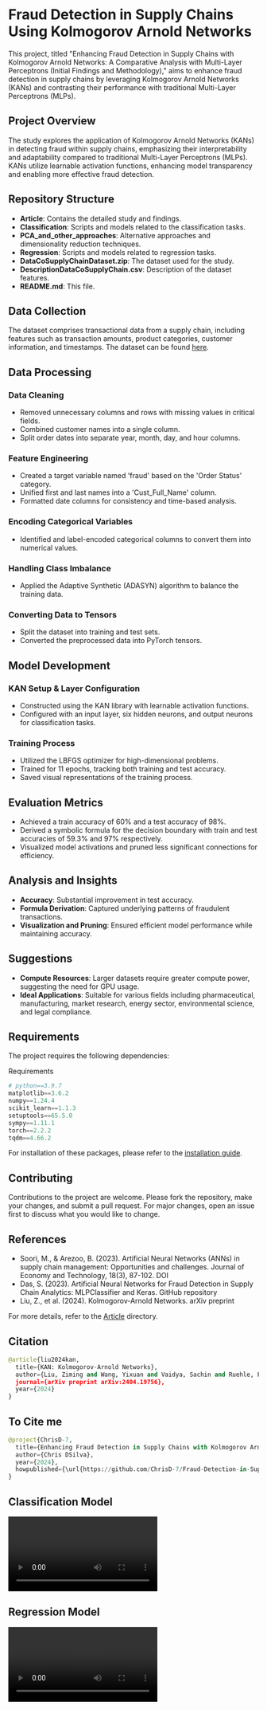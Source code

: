 # Fraud Detection in Supply Chains Using Kolmogorov Arnold Networks

This project, titled "Enhancing Fraud Detection in Supply Chains with Kolmogorov Arnold Networks: A Comparative Analysis with Multi-Layer Perceptrons (Initial Findings and Methodology)," aims to enhance fraud detection in supply chains by leveraging Kolmogorov Arnold Networks (KANs) and contrasting their performance with traditional Multi-Layer Perceptrons (MLPs).

## Project Overview

The study explores the application of Kolmogorov Arnold Networks (KANs) in detecting fraud within supply chains, emphasizing their interpretability and adaptability compared to traditional Multi-Layer Perceptrons (MLPs). KANs utilize learnable activation functions, enhancing model transparency and enabling more effective fraud detection.

## Repository Structure

- **Article**: Contains the detailed study and findings.
- **Classification**: Scripts and models related to the classification tasks.
- **PCA_and_other_approaches**: Alternative approaches and dimensionality reduction techniques.
- **Regression**: Scripts and models related to regression tasks.
- **DataCoSupplyChainDataset.zip**: The dataset used for the study.
- **DescriptionDataCoSupplyChain.csv**: Description of the dataset features.
- **README.md**: This file.

## Data Collection

The dataset comprises transactional data from a supply chain, including features such as transaction amounts, product categories, customer information, and timestamps. The dataset can be found [here](https://data.mendeley.com/datasets/8gx2fvg2k6/5).

## Data Processing

### Data Cleaning
- Removed unnecessary columns and rows with missing values in critical fields.
- Combined customer names into a single column.
- Split order dates into separate year, month, day, and hour columns.

### Feature Engineering
- Created a target variable named 'fraud' based on the 'Order Status' category.
- Unified first and last names into a 'Cust_Full_Name' column.
- Formatted date columns for consistency and time-based analysis.

### Encoding Categorical Variables
- Identified and label-encoded categorical columns to convert them into numerical values.

### Handling Class Imbalance
- Applied the Adaptive Synthetic (ADASYN) algorithm to balance the training data.

### Converting Data to Tensors
- Split the dataset into training and test sets.
- Converted the preprocessed data into PyTorch tensors.

## Model Development

### KAN Setup & Layer Configuration
- Constructed using the KAN library with learnable activation functions.
- Configured with an input layer, six hidden neurons, and output neurons for classification tasks.

### Training Process
- Utilized the LBFGS optimizer for high-dimensional problems.
- Trained for 11 epochs, tracking both training and test accuracy.
- Saved visual representations of the training process.

## Evaluation Metrics

- Achieved a train accuracy of 60% and a test accuracy of 98%.
- Derived a symbolic formula for the decision boundary with train and test accuracies of 59.3% and 97% respectively.
- Visualized model activations and pruned less significant connections for efficiency.

## Analysis and Insights

- **Accuracy**: Substantial improvement in test accuracy.
- **Formula Derivation**: Captured underlying patterns of fraudulent transactions.
- **Visualization and Pruning**: Ensured efficient model performance while maintaining accuracy.

## Suggestions

- **Compute Resources**: Larger datasets require greater compute power, suggesting the need for GPU usage.
- **Ideal Applications**: Suitable for various fields including pharmaceutical, manufacturing, market research, energy sector, environmental science, and legal compliance.

## Requirements

The project requires the following dependencies:


Requirements

```python
# python==3.9.7
matplotlib==3.6.2
numpy==1.24.4
scikit_learn==1.1.3
setuptools==65.5.0
sympy==1.11.1
torch==2.2.2
tqdm==4.66.2
```


For installation of these packages, please refer to the [installation guide](https://github.com/KindXiaoming/pykan?tab=readme-ov-file#installation).

## Contributing

Contributions to the project are welcome. Please fork the repository, make your changes, and submit a pull request. For major changes, open an issue first to discuss what you would like to change.

## References

- Soori, M., & Arezoo, B. (2023). Artificial Neural Networks (ANNs) in supply chain management: Opportunities and challenges. Journal of Economy and Technology, 18(3), 87-102. DOI
- Das, S. (2023). Artificial Neural Networks for Fraud Detection in Supply Chain Analytics: MLPClassifier and Keras. GitHub repository
- Liu, Z., et al. (2024). Kolmogorov-Arnold Networks. arXiv preprint

For more details, refer to the [Article](https://chrisd-7.github.io/ChrisDSilva/assets/files/articles/KAN-Article/KANArticle.html) directory.

## Citation

```python
@article{liu2024kan,
  title={KAN: Kolmogorov-Arnold Networks},
  author={Liu, Ziming and Wang, Yixuan and Vaidya, Sachin and Ruehle, Fabian and Halverson, James and Solja{\v{c}}i{\'c}, Marin and Hou, Thomas Y and Tegmark, Max},
  journal={arXiv preprint arXiv:2404.19756},
  year={2024}
}
```

## To Cite me

```python
@project{ChrisD-7,
  title={Enhancing Fraud Detection in Supply Chains with Kolmogorov Arnold Networks: A Comparative Analysis with Multi-Layer Perceptrons (Initial Findings and Methodology)},
  author={Chris DSilva},
  year={2024},
  howpublished={\url{https://github.com/ChrisD-7/Fraud-Detection-in-Supply-Chains-with-Kolmogorov-Arnold-Networks/blob/main/README.md}}
}
```

## Classification Model
<video controls src="Classification/video_classification.mp4" title="Classification Model"></video>

## Regression Model
<video controls src="Regression/video_regression.mp4" title="Regression Model"></video>